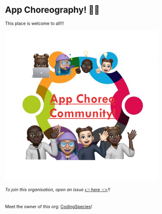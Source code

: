 # App Choreography! 🎉🎊 
<!-- <img src="./img/laptop1.png" height=50> -->
This place is welcome to all!!!


![AppChoreo](./AppChoreo.png)

<h6> To join this organisation, open an issue <a href="https://github.com/App-Choreography/Get-An-Invite/issues/new?assignees=CodingSpecies&labels=Organisation+Invite%21+%F0%9F%93%A8&template=please-can-i-join-this-organisation------.md&title=Please+Can+I+Join+This+Organisation%3F+%F0%9F%A5%BA%F0%9F%99%8F">👉 here 👈 </a> !!</h6> 

Meet the owner of this org: [CodingSpecies](https://github.com/CodingSpecies)!



